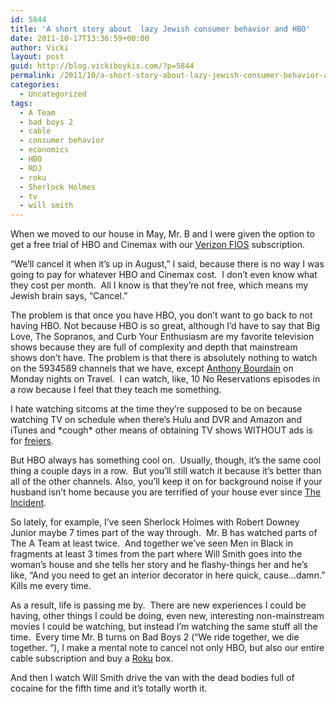 ```yaml
---
id: 5844
title: 'A short story about  lazy Jewish consumer behavior and HBO'
date: 2011-10-17T13:36:59+00:00
author: Vicki
layout: post
guid: http://blog.vickiboykis.com/?p=5844
permalink: /2011/10/a-short-story-about-lazy-jewish-consumer-behavior-and-hbo/
categories:
  - Uncategorized
tags:
  - A Team
  - bad boys 2
  - cable
  - consumer behavior
  - economics
  - HBO
  - RDJ
  - roku
  - Sherlock Holmes
  - tv
  - will smith
---
```

When we moved to our house in May, Mr. B and I were given the option to get a free trial of HBO and Cinemax with our <a href="http://en.wikipedia.org/wiki/Verizon_FiOS" target="_blank">Verizon FIOS</a> subscription.

&#8220;We&#8217;ll cancel it when it&#8217;s up in August,&#8221; I said, because there is no way I was going to pay for whatever HBO and Cinemax cost.  I don&#8217;t even know what they cost per month.  All I know is that they&#8217;re not free, which means my Jewish brain says, &#8220;Cancel.&#8221;

The problem is that once you have HBO, you don&#8217;t want to go back to not having HBO. Not because HBO is so great, although I&#8217;d have to say that Big Love, The Sopranos, and Curb Your Enthusiasm are my favorite television shows because they are full of complexity and depth that mainstream shows don&#8217;t have. The problem is that there is absolutely nothing to watch on the 5934589 channels that we have, except <a href="http://en.wikipedia.org/wiki/Anthony_Bourdain:_No_Reservations" target="_blank">Anthony Bourdain</a> on Monday nights on Travel.  I can watch, like, 10 No Reservations episodes in a row because I feel that they teach me something.

I hate watching sitcoms at the time they&#8217;re supposed to be on because watching TV on schedule when there&#8217;s Hulu and DVR and Amazon and iTunes and \*cough\* other means of obtaining TV shows WITHOUT ads is for <a href="http://blog.vickiboykis.com/?s=freier" target="_blank">freiers</a>.

But HBO always has something cool on.  Usually, though, it&#8217;s the same cool thing a couple days in a row.  But you&#8217;ll still watch it because it&#8217;s better than all of the other channels. Also, you&#8217;ll keep it on for background noise if your husband isn&#8217;t home because you are terrified of your house ever since <a href="http://blog.vickiboykis.com/2011/07/21/how-loud-can-you-scream-thanks-to-either-nature-or-nurture-i-found-out-yesterday/" target="_blank">The Incident</a>.

So lately, for example, I&#8217;ve seen Sherlock Holmes with Robert Downey Junior maybe 7 times part of the way through.  Mr. B has watched parts of The A Team at least twice.  And together we&#8217;ve seen Men in Black in fragments at least 3 times from the part where Will Smith goes into the woman&#8217;s house and she tells her story and he flashy-things her and he&#8217;s like, &#8220;And you need to get an interior decorator in here quick, cause&#8230;damn.&#8221; Kills me every time.

As a result, life is passing me by.  There are new experiences I could be having, other things I could be doing, even new, interesting non-mainstream movies I could be watching, but instead I&#8217;m watching the same stuff all the time.  Every time Mr. B turns on Bad Boys 2 (&#8220;We ride together, we die together. &#8220;), I make a mental note to cancel not only HBO, but also our entire cable subscription and buy a <a href="http://www.roku.com/" target="_blank">Roku</a> box.

And then I watch Will Smith drive the van with the dead bodies full of cocaine for the fifth time and it&#8217;s totally worth it.

&nbsp;